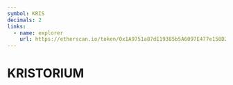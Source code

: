 ```yaml
---
symbol: KRIS
decimals: 2
links:
  - name: explorer
    url: https://etherscan.io/token/0x1A9751a87dE19385b5A6097E477e158D2ce420C8
---
```


# KRISTORIUM
